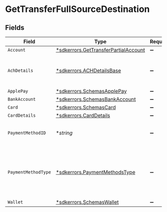 # GetTransferFullSourceDestination


## Fields

| Field                                                                                              | Type                                                                                               | Required                                                                                           | Description                                                                                        | Example                                                                                            |
| -------------------------------------------------------------------------------------------------- | -------------------------------------------------------------------------------------------------- | -------------------------------------------------------------------------------------------------- | -------------------------------------------------------------------------------------------------- | -------------------------------------------------------------------------------------------------- |
| `Account`                                                                                          | [*sdkerrors.GetTransferPartialAccount](../../../pkg/models/sdkerrors/gettransferpartialaccount.md) | :heavy_minus_sign:                                                                                 | N/A                                                                                                |                                                                                                    |
| `AchDetails`                                                                                       | [*sdkerrors.ACHDetailsBase](../../../pkg/models/sdkerrors/achdetailsbase.md)                       | :heavy_minus_sign:                                                                                 | ACH specific details about the transaction                                                         |                                                                                                    |
| `ApplePay`                                                                                         | [*sdkerrors.SchemasApplePay](../../../pkg/models/sdkerrors/schemasapplepay.md)                     | :heavy_minus_sign:                                                                                 | N/A                                                                                                |                                                                                                    |
| `BankAccount`                                                                                      | [*sdkerrors.SchemasBankAccount](../../../pkg/models/sdkerrors/schemasbankaccount.md)               | :heavy_minus_sign:                                                                                 | N/A                                                                                                |                                                                                                    |
| `Card`                                                                                             | [*sdkerrors.SchemasCard](../../../pkg/models/sdkerrors/schemascard.md)                             | :heavy_minus_sign:                                                                                 | N/A                                                                                                |                                                                                                    |
| `CardDetails`                                                                                      | [*sdkerrors.CardDetails](../../../pkg/models/sdkerrors/carddetails.md)                             | :heavy_minus_sign:                                                                                 | N/A                                                                                                |                                                                                                    |
| `PaymentMethodID`                                                                                  | **string*                                                                                          | :heavy_minus_sign:                                                                                 | UUID v4                                                                                            | ec7e1848-dc80-4ab0-8827-dd7fc0737b43                                                               |
| `PaymentMethodType`                                                                                | [*sdkerrors.PaymentMethodsType](../../../pkg/models/sdkerrors/paymentmethodstype.md)               | :heavy_minus_sign:                                                                                 | The payment method type that represents a payment rail and directionality                          |                                                                                                    |
| `Wallet`                                                                                           | [*sdkerrors.SchemasWallet](../../../pkg/models/sdkerrors/schemaswallet.md)                         | :heavy_minus_sign:                                                                                 | N/A                                                                                                |                                                                                                    |
